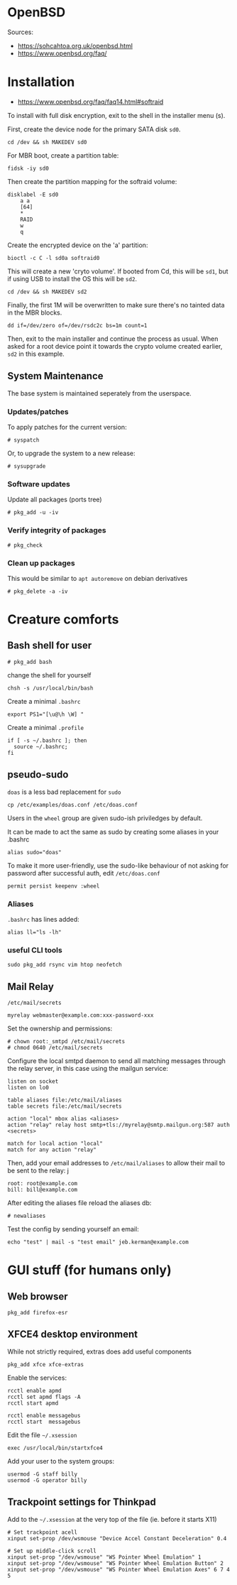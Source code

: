 # OpenBSD

Sources: 

* https://sohcahtoa.org.uk/openbsd.html
* https://www.openbsd.org/faq/

# Installation

* https://www.openbsd.org/faq/faq14.html#softraid

To install with full disk encryption, exit to the shell in the installer menu (s). 

First, create the device node for the primary SATA disk `sd0`.  

    cd /dev && sh MAKEDEV sd0

For MBR boot, create a partition table: 

    fidsk -iy sd0

Then create the partition mapping for the softraid volume: 

    disklabel -E sd0
        a a
        [64]
        * 
        RAID
        w
        q

Create the encrypted device on the 'a' partition: 

    bioctl -c C -l sd0a softraid0

This will create a new 'cryto volume'. If booted from Cd, this will be `sd1`, but if using USB to install the OS this will be `sd2`. 

    cd /dev && sh MAKEDEV sd2

Finally, the first 1M will be overwritten to make sure there's no tainted data in the MBR blocks. 

    dd if=/dev/zero of=/dev/rsdc2c bs=1m count=1

Then, exit to the main installer and continue the process as usual. When asked for a root device point it towards the crypto volume created earlier, `sd2` in this example. 

## System Maintenance

The base system is maintained seperately from the userspace. 

### Updates/patches

To apply patches for the current version:

    # syspatch

Or, to upgrade the system to a new release: 

    # sysupgrade

### Software updates

Update all packages (ports tree)

    # pkg_add -u -iv

### Verify integrity of packages

    # pkg_check

### Clean up packages

This would be similar to `apt autoremove` on debian derivatives

    # pkg_delete -a -iv

# Creature comforts

## Bash shell for user

    # pkg_add bash

change the shell for yourself

    chsh -s /usr/local/bin/bash

Create a minimal `.bashrc`

    export PS1="[\u@\h \W] "

Create a minimal `.profile`

    if [ -s ~/.bashrc ]; then
      source ~/.bashrc;
    fi
 
## pseudo-sudo

`doas` is a less bad replacement for `sudo`

    cp /etc/examples/doas.conf /etc/doas.conf

Users in the `wheel` group are given sudo-ish priviledges by default. 

It can be made to act the same as sudo by creating some aliases in your .bashrc

    alias sudo="doas"

To make it more user-friendly, use the sudo-like behaviour of not asking for password after successful auth, edit `/etc/doas.conf`

    permit persist keepenv :wheel

### Aliases

`.bashrc` has lines added: 

    alias ll="ls -lh"
    
### useful CLI tools

    sudo pkg_add rsync vim htop neofetch

## Mail Relay

`/etc/mail/secrets`

    myrelay webmaster@example.com:xxx-password-xxx

Set the ownership and permissions: 

    # chown root:_smtpd /etc/mail/secrets
    # chmod 0640 /etc/mail/secrets

Configure the local smtpd daemon to send all matching messages through the relay server, in this case using the mailgun service: 

```
listen on socket
listen on lo0

table aliases file:/etc/mail/aliases
table secrets file:/etc/mail/secrets

action "local" mbox alias <aliases>
action "relay" relay host smtp+tls://myrelay@smtp.mailgun.org:587 auth <secrets>

match for local action "local"
match for any action "relay"
```

Then, add your email addresses to `/etc/mail/aliases` to allow their mail to be sent to the relay: j

    root: root@example.com
    bill: bill@example.com

After editing the aliases file reload the aliases db: 

    # newaliases

Test the config by sending yourself an email: 

    echo "test" | mail -s "test email" jeb.kerman@example.com

# GUI stuff (for humans only)

## Web browser

    pkg_add firefox-esr

## XFCE4 desktop environment

While not strictly required, extras does add useful components

    pkg_add xfce xfce-extras

Enable the services: 

    rcctl enable apmd
    rcctl set apmd flags -A
    rcctl start apmd

    rcctl enable messagebus
    rcctl start  messagebus


Edit the file `~/.xsession`

    exec /usr/local/bin/startxfce4

Add your user to the system groups: 

    usermod -G staff billy
    usermod -G operator billy

## Trackpoint settings for Thinkpad

Add to the `~/.xsession` at the very top of the file (ie. before it starts X11)

```
# Set trackpoint acell
xinput set-prop /dev/wsmouse "Device Accel Constant Deceleration" 0.4

# Set up middle-click scroll
xinput set-prop "/dev/wsmouse" "WS Pointer Wheel Emulation" 1
xinput set-prop "/dev/wsmouse" "WS Pointer Wheel Emulation Button" 2
xinput set-prop "/dev/wsmouse" "WS Pointer Wheel Emulation Axes" 6 7 4 5
```


